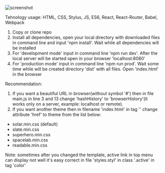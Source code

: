 ![screenshot](https://cloud.githubusercontent.com/assets/15364747/24530704/69251466-15bc-11e7-8f72-92d9c86dfc67.PNG)


Tehnology usage: HTML, CSS, Stylus, JS, ES6, React, React-Router, Babel, Webpack

1. Copy or clone repo
2. Install all dependencies, open your local directory with downloaded files in command line and input 'npm install'. Wait while all dependencies will be installed
3. For 'development mode' input in command line 'npm run dev'. After the local server will be started open in your browser 'localhost:8080'
4. For 'production mode' input in command line 'npm run prod'. Wait some time while will be created directory 'dist' with all files. Open 'index.html' in the browser

Recommendation: 
1. If you want a beautiful URL in browser(without symbol '#') then in file main.js in line 3 and 13 change 'hashHistory' to 'browserHistory'(it works only on a server, example: localhost or remote).
2. If you want another theme then in filename 'index.html' in tag '<link>' change attribute 'href' to theme from the list below:
  - solar.min.css (default)
  - slate.min.css
  - superhero.min.css
  - spacelab.min.css
  - readable.min.css

Note: sometimes after you changed the template, active link in top menu can display not well it's easy correct in file 'styles.styl' in class '.active' in tag 'color'

